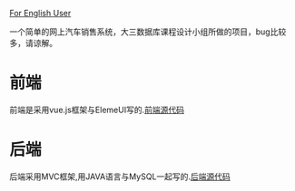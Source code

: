 [For English User](https://github.com/lipses/CarShop/blob/master/README.md)

一个简单的网上汽车销售系统，大三数据库课程设计小组所做的项目，bug比较多，请谅解。
# 前端
前端是采用vue.js框架与ElemeUI写的.[前端源代码](https://github.com/lipses/CarShop/tree/fore-end)
# 后端
后端采用MVC框架,用JAVA语言与MySQL一起写的.[后端源代码](https://github.com/lipses/CarShop/tree/back-end)
